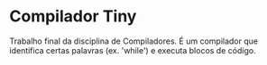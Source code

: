 # Compilador Tiny

Trabalho final da disciplina de Compiladores. É um compilador que identifica certas palavras (ex. 'while') e executa blocos de código.